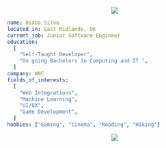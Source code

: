<p align="center">
  <img src="https://capsule-render.vercel.app/api?text=Hey%20There&animation=fadeIn&type=waving&color=gradient&height=100" />
</p>

```yaml
name: Diana Silva
located_in: East Midlands, UK
current_job: Junior Software Engineer
education:
  [
    "Self-Taught Developer",
    "On going Bachelors in Computing and IT ",
  ]
company: WNC
fields_of_interests:
  [
    "Web Integrations",
    "Machine Learning",
    "UI/UX",
    "Game Development",
  ]
hobbies: ["Gaming", "Cinema", "Reading", "Hiking"]
```
<p align="center">
  <img src="https://capsule-render.vercel.app/api?text&animation=fadeIn&type=waving&color=gradient&height=100&section=footer" />
</p>
